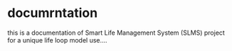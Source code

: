 # documrntation
this is a documentation of Smart Life Management System (SLMS) project for a unique  life loop model use....
